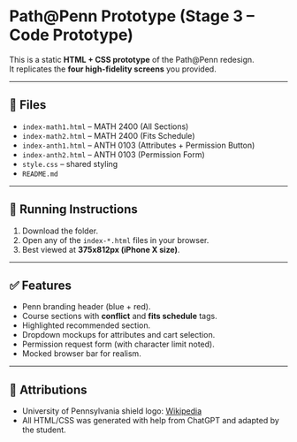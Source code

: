 # Path@Penn Prototype (Stage 3 – Code Prototype)

This is a static **HTML + CSS prototype** of the Path@Penn redesign.  
It replicates the **four high-fidelity screens** you provided.

---

## 📂 Files
- `index-math1.html` – MATH 2400 (All Sections)
- `index-math2.html` – MATH 2400 (Fits Schedule)
- `index-anth1.html` – ANTH 0103 (Attributes + Permission Button)
- `index-anth2.html` – ANTH 0103 (Permission Form)
- `style.css` – shared styling
- `README.md`

---

## 🚀 Running Instructions
1. Download the folder.
2. Open any of the `index-*.html` files in your browser.
3. Best viewed at **375x812px (iPhone X size)**.

---

## ✅ Features
- Penn branding header (blue + red).
- Course sections with **conflict** and **fits schedule** tags.
- Highlighted recommended section.
- Dropdown mockups for attributes and cart selection.
- Permission request form (with character limit noted).
- Mocked browser bar for realism.

---

## 🙏 Attributions
- University of Pennsylvania shield logo: [Wikipedia](https://en.wikipedia.org/wiki/File:University_of_Pennsylvania_shield.svg)
- All HTML/CSS was generated with help from ChatGPT and adapted by the student.

